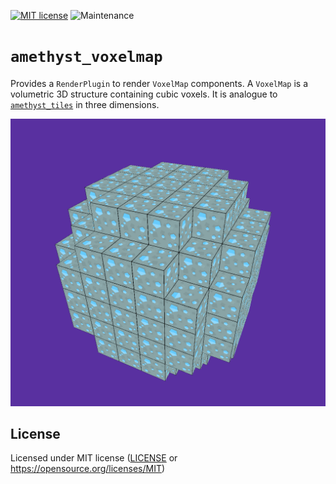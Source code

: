 [![MIT license](https://img.shields.io/badge/license-MIT-brightgreen)](https://opensource.org/licenses/MIT)
![Maintenance](https://img.shields.io/badge/maintenance-experimental-blue.svg)

# `amethyst_voxelmap`

Provides a `RenderPlugin` to render `VoxelMap` components. A `VoxelMap` is
a volumetric 3D structure containing cubic voxels. It is analogue to
[`amethyst_tiles`](https://github.com/amethyst/amethyst/tree/main/amethyst_tiles)
in three dimensions.

![Screenshot](/examples/screenshot.png)

## License

Licensed under MIT license ([LICENSE](LICENSE) or https://opensource.org/licenses/MIT)
